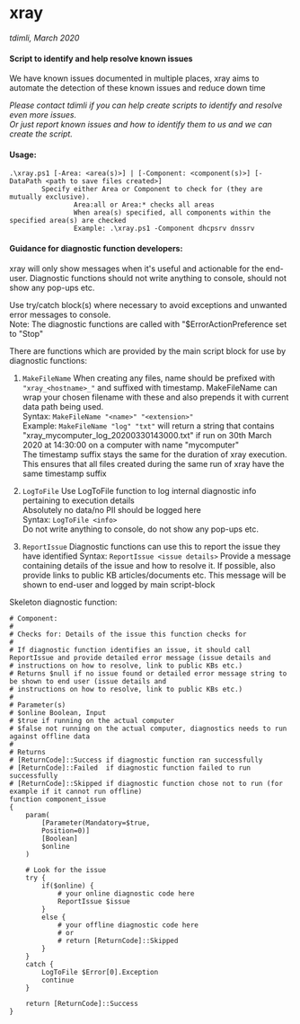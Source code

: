 # xray 
*tdimli, March 2020*

#### Script to identify and help resolve known issues

We have known issues documented in multiple places, xray aims to automate the detection of these known issues and reduce down time

*Please contact tdimli if you can help create scripts to identify and resolve even more issues.  
Or just report known issues and how to identify them to us and we can create the script.*

#### Usage:
```
.\xray.ps1 [-Area: <area(s)>] | [-Component: <component(s)>] [-DataPath <path to save files created>]
        Specify either Area or Component to check for (they are mutually exclusive).
                Area:all or Area:* checks all areas
                When area(s) specified, all components within the specified area(s) are checked
                Example: .\xray.ps1 -Component dhcpsrv dnssrv
```

#### Guidance for diagnostic function developers:
 
xray will only show messages when it's useful and actionable for the end-user.
Diagnostic functions should not write anything to console, should not show any pop-ups etc.
 
Use try/catch block(s) where necessary to avoid exceptions and unwanted error messages to console.  
Note: The diagnostic functions are called with "$ErrorActionPreference set to "Stop"

There are functions which are provided by the main script block for use by diagnostic functions:

1. `MakeFileName`
When creating any files, name should be prefixed with `"xray_<hostname>_"` and suffixed with timestamp.
MakeFileName can wrap your chosen filename with these and also prepends it with current data path being used.  
Syntax: `MakeFileName "<name>" "<extension>"`  
Example: `MakeFileName "log" "txt"` will return a string that contains "xray_mycomputer_log_20200330143000.txt" if run
on 30th March 2020 at 14:30:00 on a computer with name "mycomputer"  
The timestamp suffix stays the same for the duration of xray execution.  
This ensures that all files created during the same run of xray have the same timestamp suffix

2. `LogToFile`
Use LogToFile function to log internal diagnostic info pertaining to execution details  
Absolutely no data/no PII should be logged here  
Syntax: `LogToFile <info>`  
Do not write anything to console, do not show any pop-ups etc.  

3. `ReportIssue`
Diagnostic functions can use this to report the issue they  have identified 
Syntax: `ReportIssue <issue details>`
Provide a message containing details of the issue and how to resolve it. If possible, also provide links to public KB articles/documents etc. This message will be shown to end-user and logged by main script-block  
 
Skeleton diagnostic function:
```
# Component: 
# 
# Checks for: Details of the issue this function checks for 
#
# If diagnostic function identifies an issue, it should call ReportIssue and provide detailed error message (issue details and
# instructions on how to resolve, link to public KBs etc.)
# Returns $null if no issue found or detailed error message string to be shown to end user (issue details and
# instructions on how to resolve, link to public KBs etc.)
# 
# Parameter(s)
# $online Boolean, Input
# $true if running on the actual computer
# $false not running on the actual computer, diagnostics needs to run against offline data 
# 
# Returns 
# [ReturnCode]::Success if diagnostic function ran successfully
# [ReturnCode]::Failed  if diagnostic function failed to run successfully
# [ReturnCode]::Skipped if diagnostic function chose not to run (for example if it cannot run offline)
function component_issue
{
    param(
        [Parameter(Mandatory=$true,
        Position=0)]
        [Boolean]
        $online
    )
    
    # Look for the issue
    try {
        if($online) {
            # your online diagnostic code here
            ReportIssue $issue
        }
        else {
            # your offline diagnostic code here
            # or 
            # return [ReturnCode]::Skipped
        }
    }
    catch {
        LogToFile $Error[0].Exception
        continue
    }

    return [ReturnCode]::Success
}
```
